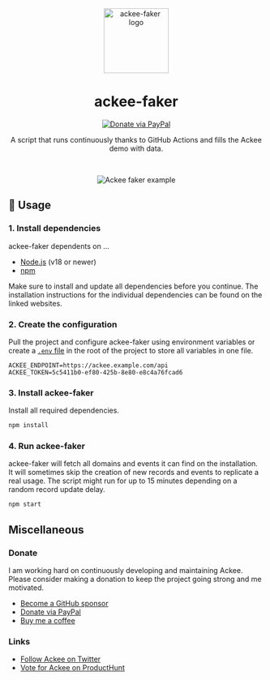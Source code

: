 <div align="center">

<img src="https://s.electerious.com/images/ackee-faker/icon.png" title="ackee-faker" alt="ackee-faker logo" width="128">

# ackee-faker

[![Donate via PayPal](https://img.shields.io/badge/paypal-donate-009cde.svg)](https://www.paypal.com/cgi-bin/webscr?cmd=_s-xclick&hosted_button_id=CYKBESW577YWE)

A script that runs continuously thanks to GitHub Actions and fills the Ackee demo with data.

<br/>

![Ackee faker example](https://s.electerious.com/images/ackee-faker/readme.png)

</div>

## 🤗 Usage

### 1. Install dependencies

ackee-faker dependents on …

- [Node.js](https://nodejs.org/en/) (v18 or newer)
- [npm](https://www.npmjs.com)

Make sure to install and update all dependencies before you continue. The installation instructions for the individual dependencies can be found on the linked websites.

### 2. Create the configuration

Pull the project and configure ackee-faker using environment variables or create a [`.env` file](https://www.npmjs.com/package/dotenv) in the root of the project to store all variables in one file.

```
ACKEE_ENDPOINT=https://ackee.example.com/api
ACKEE_TOKEN=5c5411b0-ef80-425b-8e80-e8c4a76fcad6
```

### 3. Install ackee-faker

Install all required dependencies.

```sh
npm install
```

### 4. Run ackee-faker

ackee-faker will fetch all domains and events it can find on the installation. It will sometimes skip the creation of new records and events to replicate a real usage. The script might run for up to 15 minutes depending on a random record update delay.

```sh
npm start
```

## Miscellaneous

### Donate

I am working hard on continuously developing and maintaining Ackee. Please consider making a donation to keep the project going strong and me motivated.

- [Become a GitHub sponsor](https://github.com/sponsors/electerious)
- [Donate via PayPal](https://paypal.me/electerious)
- [Buy me a coffee](https://www.buymeacoffee.com/electerious)

### Links

- [Follow Ackee on Twitter](https://twitter.com/getackee)
- [Vote for Ackee on ProductHunt](https://www.producthunt.com/posts/ackee)
